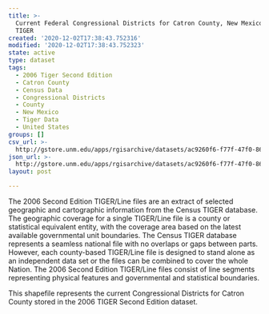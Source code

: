 ```yaml
---
title: >-
  Current Federal Congressional Districts for Catron County, New Mexico, 2006se
  TIGER
created: '2020-12-02T17:38:43.752316'
modified: '2020-12-02T17:38:43.752323'
state: active
type: dataset
tags:
  - 2006 Tiger Second Edition
  - Catron County
  - Census Data
  - Congressional Districts
  - County
  - New Mexico
  - Tiger Data
  - United States
groups: []
csv_url: >-
  http://gstore.unm.edu/apps/rgisarchive/datasets/ac9260f6-f77f-47f0-869b-f2ea076bd7f1/tgr2006se_catr_cdcu.derived.csv
json_url: >-
  http://gstore.unm.edu/apps/rgisarchive/datasets/ac9260f6-f77f-47f0-869b-f2ea076bd7f1/tgr2006se_catr_cdcu.derived.json
layout: post

---
```

The 2006 Second Edition TIGER/Line files are an extract of selected geographic and cartographic information from the Census TIGER database.  The geographic coverage for a single TIGER/Line file is a county or statistical equivalent entity, with the coverage area based on the latest available governmental unit boundaries. The Census TIGER database represents a seamless national file with no overlaps or gaps between parts.  However, each county-based TIGER/Line file is designed to stand alone as an independent data set or the files can be combined to cover the whole Nation.  The 2006 Second Edition  TIGER/Line files consist of line segments representing physical features and governmental and statistical boundaries.  

This shapefile represents the current Congressional Districts for Catron County stored in the 2006 TIGER Second Edition dataset.
